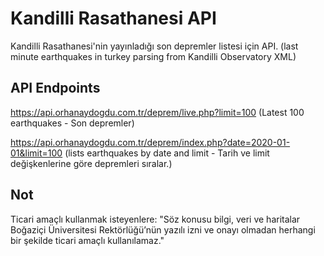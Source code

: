 
# Kandilli Rasathanesi API
Kandilli Rasathanesi'nin yayınladığı son depremler listesi için API. (last minute earthquakes in turkey parsing from Kandilli Observatory XML)

## API Endpoints
https://api.orhanaydogdu.com.tr/deprem/live.php?limit=100 (Latest 100 earthquakes - Son depremler)

https://api.orhanaydogdu.com.tr/deprem/index.php?date=2020-01-01&limit=100 (lists earthquakes by date and limit - Tarih ve limit değişkenlerine göre depremleri sıralar.)
## Not
Ticari amaçlı kullanmak isteyenlere: "Söz konusu bilgi, veri ve haritalar Boğaziçi Üniversitesi Rektörlüğü’nün yazılı izni ve onayı olmadan herhangi bir şekilde ticari amaçlı kullanılamaz."
